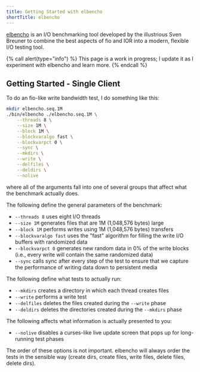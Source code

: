 ```yaml
---
title: Getting Started with elbencho
shortTitle: elbencho
---
```


[elbencho][] is an I/O benchmarking tool developed by the illustrious Sven
Breuner to combine the best aspects of fio and IOR into a modern, flexible
I/O testing tool.

{% call alert(type="info") %}
This page is a work in progress; I update it as I experiment with elbencho and
learn more.
{% endcall %}

## Getting Started - Single Client

To do an fio-like write bandwidth test, I do something like this:

```bash
mkdir elbencho.seq.1M
./bin/elbencho ./elbencho.seq.1M \
    --threads 8 \
    --size 1M \
    --block 1M \
    --blockvaralgo fast \
    --blockvarpct 0 \
    --sync \
    --mkdirs \
    --write \
    --delfiles \
    --deldirs \
    --nolive
```

where all of the arguments fall into one of several groups that affect what the
benchmark actually does.

The following define the general parameters of the benchmark:

- `--threads 8` uses eight I/O threads
- `--size 1M` generates files that are 1M (1,048,576 bytes) large
- `--block 1M` performs writes using 1M (1,048,576 bytes) transfers
- `--blockvaralgo fast` uses the "fast" algorithm for filling the write I/O buffers with randomized data
- `--blockvarpct 0` generates new random data in 0% of the write blocks (i.e., every write will contain the same randomized data)
- `--sync` calls sync after every step of the test to ensure that we capture the performance of writing data down to persistent media

The following define what tests to actually run:

- `--mkdirs` creates a directory in which each thread creates files
- `--write` performs a write test
- `--delfiles` deletes the files created during the `--write` phase
- `--deldirs` deletes the directories created during the `--mkdirs` phase

The following affects what information is actually presented to you:

- `--nolive` disables a curses-like live update screen that pops up for long-running test phases

The order of these options is not important.  elbencho will always order the
tests in the sensible way (create dirs, create files, write files, delete files,
delete dirs).

[elbencho]: https://github.com/breuner/elbencho
